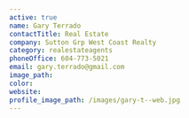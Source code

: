 ```yaml
---
active: true
name: Gary Terrado
contactTitle: Real Estate
company: Sutton Grp West Coast Realty
category: realestateagents
phoneOffice: 604-773-5021
email: gary.terrado@gmail.com
image_path:
color:
website:
profile_image_path: /images/gary-t--web.jpg
---
```



